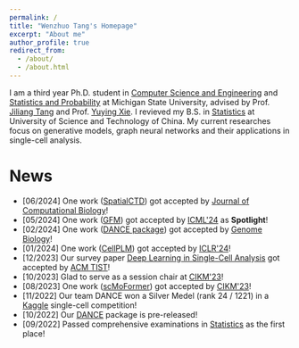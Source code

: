 ```yaml
---
permalink: /
title: "Wenzhuo Tang's Homepage"
excerpt: "About me"
author_profile: true
redirect_from: 
  - /about/
  - /about.html
---
```


I am a third year Ph.D. student in [Computer Science and Engineering](https://www.cse.msu.edu/) and [Statistics and Probability](https://stt.natsci.msu.edu/) at Michigan State University, advised by Prof. [Jiliang Tang](http://www.cse.msu.edu/~tangjili/) and Prof. [Yuying Xie](https://directory.natsci.msu.edu/Directory/Profiles/Person/101084?org=44&group=145). I revieved my B.S. in [Statistics](https://en.business.ustc.edu.cn/audsf/list.htm) at University of Science and Technology of China. My current researches focus on generative models, graph neural networks and their applications in single-cell analysis. 

News
======
* [06/2024] One work ([SpatialCTD](https://www.biorxiv.org/content/10.1101/2023.04.11.536333v1)) got accepted by [Journal of Computational Biology](https://home.liebertpub.com/publications/journal-of-computational-biology/31)!
* [05/2024] One work ([GFM](https://arxiv.org/abs/2402.02216)) got accepted by [ICML'24](https://icml.cc/) as **Spotlight**!
* [02/2024] One work ([DANCE package](https://www.biorxiv.org/content/10.1101/2022.10.19.512741v2)) got accepted by [Genome Biology](https://genomebiology.biomedcentral.com/)!
* [01/2024] One work ([CellPLM](https://www.biorxiv.org/content/10.1101/2023.10.03.560734v1)) got accepted by [ICLR'24](https://iclr.cc/Conferences/2024)!
* [12/2023] Our survey paper [Deep Learning in Single-Cell Analysis](https://arxiv.org/abs/2210.12385) got accepted by [ACM TIST](https://dl.acm.org/journal/tist)!
* [10/2023] Glad to serve as a session chair at [CIKM'23](https://uobevents.eventsair.com/cikm2023/programme---tuesday-24th-october)!
* [08/2023] One work ([scMoFormer](https://arxiv.org/abs/2303.00233)) got accepted by [CIKM'23](https://uobevents.eventsair.com/cikm2023/)!
* [11/2022] Our team DANCE won a Silver Medel (rank 24 / 1221) in a [Kaggle](https://www.kaggle.com/competitions/open-problems-multimodal/leaderboard) single-cell competition!
* [10/2022] Our [DANCE](https://github.com/OmicsML/dance) package is pre-released!
* [09/2022] Passed comprehensive examinations in [Statistics](https://stt.natsci.msu.edu/) as the first place!
